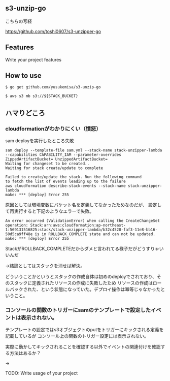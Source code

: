 ## s3-unzip-go
こちらの写経

https://github.com/toshi0607/s3-unzipper-go

## Features
Write your project features

## How to use

```
$ go get github.com/yusukemisa/s3-unzip-go

$ aws s3 mb s3://${STACK_BUCKET}
```

## ハマりどころ
### cloudformationがわかりにくい（憤怒）
sam deployを実行したところ失敗
```
sam deploy --template-file sam.yml --stack-name stack-unzipper-lambda --capabilities CAPABILITY_IAM --parameter-overrides ZippedArtifactBucket= UnzippedArtifactBucket=
Waiting for changeset to be created..
Waiting for stack create/update to complete

Failed to create/update the stack. Run the following command
to fetch the list of events leading up to the failure
aws cloudformation describe-stack-events --stack-name stack-unzipper-lambda
make: *** [deploy] Error 255

```
原因としては環境変数にバケット名を定義してなかったためなのだが、
設定して再実行すると下記のようなエラーで失敗。
```
An error occurred (ValidationError) when calling the CreateChangeSet operation: Stack:arn:aws:cloudformation:ap-northeast-1:569131516825:stack/stack-unzipper-lambda/b32c4520-faf3-11e8-bb16-50d5ca9ff48e is in ROLLBACK_COMPLETE state and can not be updated.
make: *** [deploy] Error 255
```
StackがROLLBACK_COMPLETEだからダメと言われてる様子だがどうすりゃいいんだ

→結論としてはスタックを消せば解決。

どういうことかというとスタックの作成自体は初めのdeployでされており、そのスタックに定義されたリソースの作成に失敗したため
リソースの作成はロールバックされた、という状態になっていた。デプロイ操作は冪等じゃなかったということ。

### コンソールの関数のトリガーにsamのテンプレートで設定したイベントは表示されない。
テンプレートの設定ではs3オブジェクトのputをトリガーにキックされる定義を記載しているが
コンソール上の関数のトリガー設定には表示されない。

実際に動かしてキックされることを確認する以外でイベントの関連付けを確認する方法はあるか？

→





TODO: Write usage of your project
